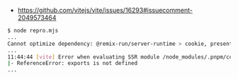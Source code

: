 - https://github.com/vitejs/vite/issues/16293#issuecomment-2049573464

```sh
$ node repro.mjs
...
Cannot optimize dependency: @remix-run/server-runtime > cookie, present in 'ssr.optimizeDeps.include'
...
11:44:44 [vite] Error when evaluating SSR module /node_modules/.pnpm/cookie@0.6.0/node_modules/cookie/index.js?v=d28f1a6d:
|- ReferenceError: exports is not defined
...
```

